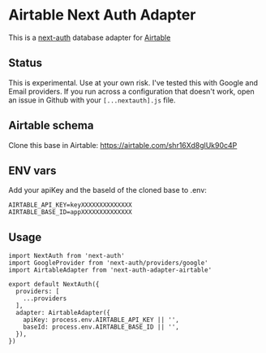 # Airtable Next Auth Adapter

This is a [next-auth](https://next-auth.js.org/) database adapter for [Airtable](https://airtable.com)

## Status

This is experimental. Use at your own risk. I've tested this with Google and Email providers. If you run across a configuration that doesn't work, open an issue in Github with your `[...nextauth].js` file.

## Airtable schema

Clone this base in Airtable: https://airtable.com/shr16Xd8glUk90c4P

## ENV vars

Add your apiKey and the baseId of the cloned base to .env:

```
AIRTABLE_API_KEY=keyXXXXXXXXXXXXXX
AIRTABLE_BASE_ID=appXXXXXXXXXXXXXX
```

## Usage

```
import NextAuth from 'next-auth'
import GoogleProvider from 'next-auth/providers/google'
import AirtableAdapter from 'next-auth-adapter-airtable'

export default NextAuth({
  providers: [
    ...providers
  ],
  adapter: AirtableAdapter({
    apiKey: process.env.AIRTABLE_API_KEY || '',
    baseId: process.env.AIRTABLE_BASE_ID || '',
  }),
})

```
